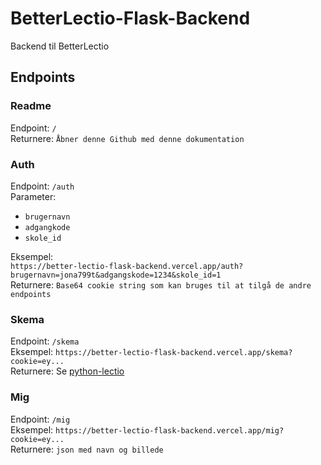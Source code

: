 # BetterLectio-Flask-Backend
Backend til BetterLectio

## Endpoints
### Readme
Endpoint: ``/``  
Returnere: ``Åbner denne Github med denne dokumentation``

### Auth
Endpoint: ``/auth``  
Parameter:
 - ``brugernavn``
 - ``adgangkode``
 - ``skole_id``

Eksempel:  
``https://better-lectio-flask-backend.vercel.app/auth?brugernavn=jona799t&adgangskode=1234&skole_id=1``  
Returnere: ``Base64 cookie string som kan bruges til at tilgå de andre endpoints``

### Skema
Endpoint: ``/skema``  
Eksempel: ``https://better-lectio-flask-backend.vercel.app/skema?cookie=ey...``  
Returnere: Se [python-lectio](https://github.com/jona799t/python-lectio#skema)

### Mig
Endpoint: ``/mig``  
Eksempel: ``https://better-lectio-flask-backend.vercel.app/mig?cookie=ey...``  
Returnere: ``json med navn og billede``